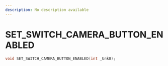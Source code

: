 ```yaml
---
description: No description available 
---
```


# SET_SWITCH_CAMERA_BUTTON_ENABLED

```cpp
void SET_SWITCH_CAMERA_BUTTON_ENABLED(int _Unk0);
```